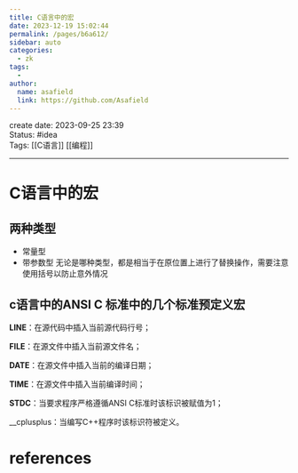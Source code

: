 ```yaml
---
title: C语言中的宏
date: 2023-12-19 15:02:44
permalink: /pages/b6a612/
sidebar: auto
categories:
  - zk
tags:
  - 
author: 
  name: asafield
  link: https://github.com/Asafield
---
```


create date: 2023-09-25 23:39  
Status: #idea  
Tags: [[C语言]] [[编程]]

---

# C语言中的宏
## 两种类型
- 常量型
- 带参数型
无论是哪种类型，都是相当于在原位置上进行了替换操作，需要注意使用括号以防止意外情况

## c语言中的ANSI C 标准中的几个标准预定义宏
__LINE__：在源代码中插入当前源代码行号；

__FILE__：在源文件中插入当前源文件名；

__DATE__：在源文件中插入当前的编译日期；

__TIME__：在源文件中插入当前编译时间；

__STDC__：当要求程序严格遵循ANSI C标准时该标识被赋值为1；

__cplusplus：当编写C++程序时该标识符被定义。

# references
